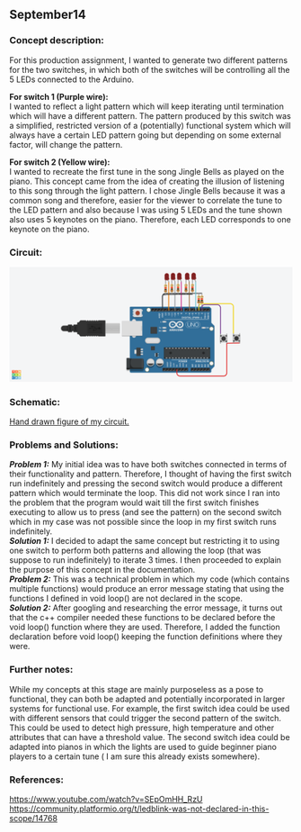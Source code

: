 ## September14
### Concept description:
For this production assignment, I wanted to generate two different patterns for the two switches, in which both of the switches will be controlling all the 5 LEDs connected to the Arduino. <br /> 
<p>
  
  **For switch 1 (Purple wire):**  <br />
  I wanted to reflect a light pattern which will keep iterating until termination which will have a different pattern. The pattern produced by this switch was a simplified, restricted version of a (potentially) functional system which will always have a certain LED pattern going but depending on some external factor, will change the pattern.  
  </p>
 <p>
  
  **For switch 2 (Yellow wire):**  <br />
I wanted to recreate the first tune in the song Jingle Bells as played on the piano. This concept came from the idea of creating the illusion of listening to this song through the light pattern. I chose Jingle Bells because it was a common song and therefore, easier for the viewer to correlate the tune to the LED pattern and also because I was using 5 LEDs and the tune shown also uses 5 keynotes on the piano. Therefore, each LED corresponds to one keynote on the piano.
</p>

### Circuit: 
![](circuit.png)

### Schematic: 
[Hand drawn figure of my circuit.](schematic.png)

### Problems and Solutions:
***Problem 1:*** My initial idea was to have both switches connected in terms of their functionality and pattern. Therefore, I thought of having the first switch run indefinitely and pressing the second switch would produce a different pattern which would terminate the loop. This did not work since I ran into the problem that the program would wait till the first switch finishes executing to allow us to press (and see the pattern) on the second switch which in my case was not possible since the loop in my first switch runs indefinitely. </br>
***Solution 1:*** I decided to adapt the same concept but restricting it to using one switch to perform both patterns and allowing the loop (that was suppose to run indefinitely) to iterate 3 times. I then proceeded to explain the purpose of this concept in the documentation.</br>
***Problem 2:*** This was a technical problem in which my code (which contains multiple functions) would produce an error message stating that using the functions I defined in void loop() are not declared in the scope. </br> 
***Solution 2:*** After googling and researching the error message, it turns out that the c++ compiler needed these functions to be declared before the void loop() function where they are used. Therefore, I added the function declaration before void loop() keeping the function definitions where they were. 
### Further notes: 
While my concepts at this stage are mainly purposeless as a pose to functional, they can both be adapted and potentially incorporated in larger systems for functional use. 
For example, the first switch idea could be used with different sensors that could trigger the second pattern of the switch. This could be used to detect high pressure, high temperature and other attributes that can have a threshold value. The second switch idea could be adapted into pianos in which the lights are used to guide beginner piano players to a certain tune ( I am sure this already exists somewhere). 

### References: 
https://www.youtube.com/watch?v=SEpOmHH_RzU </br>
https://community.platformio.org/t/ledblink-was-not-declared-in-this-scope/14768
